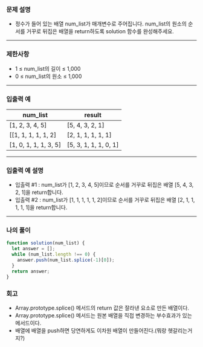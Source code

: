 ### 문제 설명

- 정수가 들어 있는 배열 num_list가 매개변수로 주어집니다. num_list의 원소의 순서를 거꾸로 뒤집은 배열을 return하도록 solution 함수를 완성해주세요.

---

### 제한사항

- 1 ≤ num_list의 길이 ≤ 1,000
- 0 ≤ num_list의 원소 ≤ 1,000

---

### 입출력 예

| num_list              | result                |
| --------------------- | --------------------- |
| [1, 2, 3, 4, 5]       | [5, 4, 3, 2, 1]       |
| [[1, 1, 1, 1, 1, 2]   | [2, 1, 1, 1, 1, 1]    |
| [1, 0, 1, 1, 1, 3, 5] | [5, 3, 1, 1, 1, 0, 1] |

---

### 입출력 예 설명

- 입출력 #1 : num_list가 [1, 2, 3, 4, 5]이므로 순서를 거꾸로 뒤집은 배열 [5, 4, 3, 2, 1]을 return합니다.
- 입출력 #2 : num_list가 [1, 1, 1, 1, 1, 2]이므로 순서를 거꾸로 뒤집은 배열 [2, 1, 1, 1, 1, 1]을 return합니다.

---

### 나의 풀이

```javascript
function solution(num_list) {
  let answer = [];
  while (num_list.length !== 0) {
    answer.push(num_list.splice(-1)[0]);
  }
  return answer;
}
```

### 회고

- Array.prototype.splice() 메서드의 return 값은 잘라낸 요소로 만든 배열이다.
- Array.prototype.splice() 메서드는 원본 배열을 직접 변경하는 부수효과가 있는 메서드이다.
- 배열에 배열을 push하면 당연하게도 이차원 배열이 만들어진다.(뭐랑 헷갈리는거지?)
